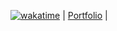 [![wakatime](https://wakatime.com/badge/user/5d1df856-5caf-462e-8773-1d71e10654da.svg)](https://wakatime.com/@5d1df856-5caf-462e-8773-1d71e10654da) | [Portfolio](https://elevnthkuria.vercel.app/) |

<!--START_SECTION:badges-->
<!--END_SECTION:badges-->
